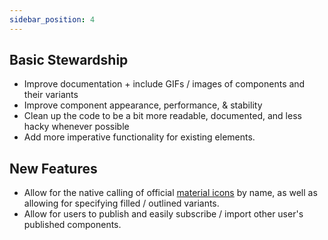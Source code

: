 ```yaml
---
sidebar_position: 4
---
```


## Basic Stewardship
- Improve documentation + include GIFs / images of components and their variants
- Improve component appearance, performance, & stability
- Clean up the code to be a bit more readable, documented, and less hacky whenever possible
- Add more imperative functionality for existing elements.

## New Features
- Allow for the native calling of official [material icons](https://fonts.google.com/icons) by name, as well as allowing for specifying filled / outlined variants.
- Allow for users to publish and easily subscribe / import other user's published components.
